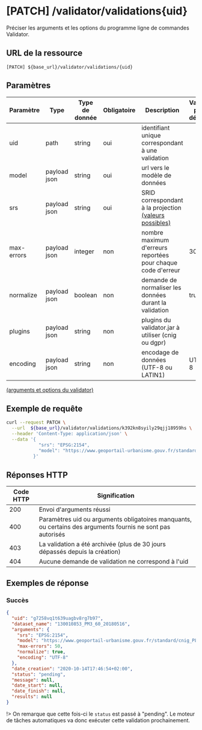 # [PATCH] /validator/validations{uid} <!-- {docsify-ignore-all} -->

Préciser les arguments et les options du programme ligne de commandes Validator.

## URL de la ressource

`[PATCH] ${base_url}/validator/validations/{uid}`

## Paramètres

| Paramètre  | Type         | Type de donnée | Obligatoire | Description                                                                                                                                 | Valeur par défaut |
| ---------- | ------------ | -------------- | ----------- | ------------------------------------------------------------------------------------------------------------------------------------------- | ----------------- |
| uid        | path         | string         | oui         | identifiant unique correspondant à une validation                                                                                           |
| model      | payload json | string         | oui         | url vers le modèle de données                                                                                                               |
| srs        | payload json | string         | oui         | SRID correspondant à la projection [(valeurs possibles)](https://github.com/IGNF/validator-api/blob/master/docs/resources/projections.json) |
| max-errors | payload json | integer        | non         | nombre maximum d'erreurs reportées pour chaque code d'erreur                                                                                | 30                |
| normalize  | payload json | boolean        | non         | demande de normaliser les données durant la validation                                                                                      | true              |
| plugins    | payload json | string         | non         | plugins du validator.jar à utiliser (cnig ou dgpr)                                                                                          |
| encoding   | payload json | string         | non         | encodage de données (UTF-8 ou LATIN1)                                                                                                       | UTF-8             |

[(arguments et options du validator)](https://github.com/IGNF/validator-api/blob/master/docs/resources/validator-arguments.json)

## Exemple de requête

```bash
curl --request PATCH \
  --url  ${base_url}/validator/validations/k392kn8syily29qjj18959hs \
  --header 'Content-Type: application/json' \
  --data '{
            "srs": "EPSG:2154",
            "model": "https://www.geoportail-urbanisme.gouv.fr/standard/cnig_PLU_2017.json"
          }'
```

## Réponses HTTP

| Code HTTP | Signification                                                                                               |
| --------- | ----------------------------------------------------------------------------------------------------------- |
| 200       | Envoi d'arguments réussi                                                                                    |
| 400       | Paramètres uid ou arguments obligatoires manquants, ou certains des arguments fournis ne sont pas autorisés |
| 403       | La validation a été archivée (plus de 30 jours dépassés depuis la création)                                 |
| 404       | Aucune demande de validation ne correspond à l'uid                                                          |

## Exemples de réponse

### Succès

```json
{
  "uid": "g7258vq1t639uagbv8rg7b97",
  "dataset_name": "130010853_PM3_60_20180516",
  "arguments": {
    "srs": "EPSG:2154",
    "model": "https://www.geoportail-urbanisme.gouv.fr/standard/cnig_PLU_2017.json",
    "max-errors": 50,
    "normalize": true,
    "encoding": "UTF-8"
  },
  "date_creation": "2020-10-14T17:46:54+02:00",
  "status": "pending",
  "message": null,
  "date_start": null,
  "date_finish": null,
  "results": null
}
```

!> On remarque que cette fois-ci le `status` est passé à "pending". Le moteur de tâches automatiques va donc exécuter cette validation prochainement.
